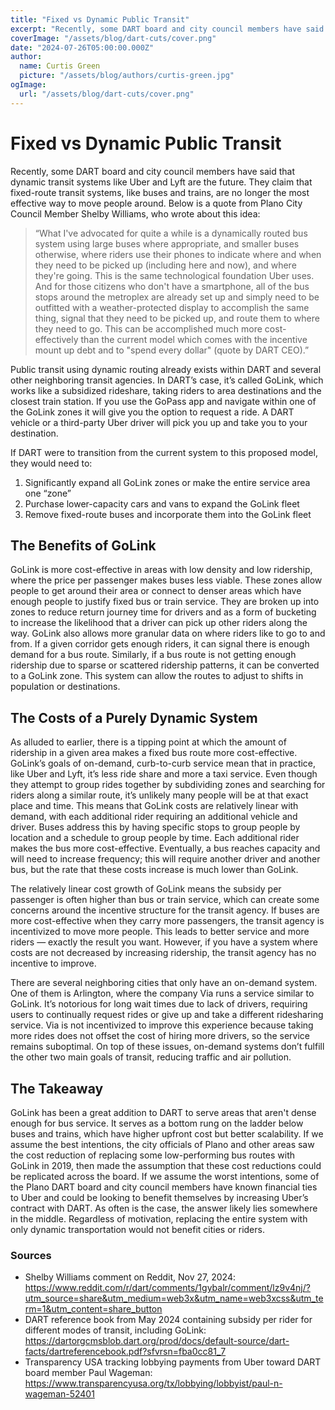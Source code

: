```yaml
---
title: "Fixed vs Dynamic Public Transit"
excerpt: "Recently, some DART board and city council members have said that dynamic transit systems like Uber and Lyft are the future. They claim that fixed-route transit systems, like buses and trains, are no longer the most effective way to move people around."
coverImage: "/assets/blog/dart-cuts/cover.png"
date: "2024-07-26T05:00:00.000Z"
author:
  name: Curtis Green
  picture: "/assets/blog/authors/curtis-green.jpg"
ogImage:
  url: "/assets/blog/dart-cuts/cover.png"
---
```


# Fixed vs Dynamic Public Transit

Recently, some DART board and city council members have said that dynamic transit systems like Uber and Lyft are the future. They claim that fixed-route transit systems, like buses and trains, are no longer the most effective way to move people around. Below is a quote from Plano City Council Member Shelby Williams, who wrote about this idea:

> “What I've advocated for quite a while is a dynamically routed bus system using large buses where appropriate, and smaller buses otherwise, where riders use their phones to indicate where and when they need to be picked up (including here and now), and where they're going. This is the same technological foundation Uber uses. And for those citizens who don't have a smartphone, all of the bus stops around the metroplex are already set up and simply need to be outfitted with a weather-protected display to accomplish the same thing, signal that they need to be picked up, and route them to where they need to go.
This can be accomplished much more cost-effectively than the current model which comes with the incentive mount up debt and to "spend every dollar" (quote by DART CEO).”

Public transit using dynamic routing already exists within DART and several other neighboring transit agencies. In DART’s case, it’s called GoLink, which works like a subsidized rideshare, taking riders to area destinations and the closest train station. If you use the GoPass app and navigate within one of the GoLink zones it will give you the option to request a ride. A DART vehicle or a third-party Uber driver will pick you up and take you to your destination.

If DART were to transition from the current system to this proposed model, they would need to:
1. Significantly expand all GoLink zones or make the entire service area one “zone”
2. Purchase lower-capacity cars and vans to expand the GoLink fleet
3. Remove fixed-route buses and incorporate them into the GoLink fleet

## The Benefits of GoLink
GoLink is more cost-effective in areas with low density and low ridership, where the price per passenger makes buses less viable. These zones allow people to get around their area or connect to denser areas which have enough people to justify fixed bus or train service. They are broken up into zones to reduce return journey time for drivers and as a form of bucketing to increase the likelihood that a driver can pick up other riders along the way. GoLink also allows more granular data on where riders like to go to and from. If a given corridor gets enough riders, it can signal there is enough demand for a bus route. Similarly, if a bus route is not getting enough ridership due to sparse or scattered ridership patterns, it can be converted to a GoLink zone. This system can allow the routes to adjust to shifts in population or destinations.

## The Costs of a Purely Dynamic System
As alluded to earlier, there is a tipping point at which the amount of ridership in a given area makes a fixed bus route more cost-effective. GoLink’s goals of on-demand, curb-to-curb service mean that in practice, like Uber and Lyft, it’s less ride share and more a taxi service. Even though they attempt to group rides together by subdividing zones and searching for riders along a similar route, it’s unlikely many people will be at that exact place and time. This means that GoLink costs are relatively linear with demand, with each additional rider requiring an additional vehicle and driver. Buses address this by having specific stops to group people by location and a schedule to group people by time. Each additional rider makes the bus more cost-effective. Eventually, a bus reaches capacity and will need to increase frequency; this will require another driver and another bus, but the rate that these costs increase is much lower than GoLink.

The relatively linear cost growth of GoLink means the subsidy per passenger is often higher than bus or train service, which can create some concerns around the incentive structure for the transit agency. If buses are more cost-effective when they carry more passengers, the transit agency is incentivized to move more people. This leads to better service and more riders — exactly the result you want. However, if you have a system where costs are not decreased by increasing ridership, the transit agency has no incentive to improve.

There are several neighboring cities that only have an on-demand system. One of them is Arlington, where the company Via runs a service similar to GoLink. It’s notorious for long wait times due to lack of drivers, requiring users to continually request rides or give up and take a different ridesharing service. Via is not incentivized to improve this experience because taking more rides does not offset the cost of hiring more drivers, so the service remains suboptimal. On top of these issues, on-demand systems don’t fulfill the other two main goals of transit, reducing traffic and air pollution.

## The Takeaway
GoLink has been a great addition to DART to serve areas that aren't dense enough for bus service. It serves as a bottom rung on the ladder below buses and trains, which have higher upfront cost but better scalability. If we assume the best intentions, the city officials of Plano and other areas saw the cost reduction of replacing some low-performing bus routes with GoLink in 2019, then made the assumption that these cost reductions could be replicated across the board. If we assume the worst intentions, some of the Plano DART board and city council members have known financial ties to Uber and could be looking to benefit themselves by increasing Uber’s contract with DART. As often is the case, the answer likely lies somewhere in the middle. Regardless of motivation, replacing the entire system with only dynamic transportation would not benefit cities or riders.

### Sources
- Shelby Williams comment on Reddit, Nov 27, 2024: https://www.reddit.com/r/dart/comments/1gybalr/comment/lz9v4nj/?utm_source=share&utm_medium=web3x&utm_name=web3xcss&utm_term=1&utm_content=share_button
- DART reference book from May 2024 containing subsidy per rider for different modes of transit, including GoLink: https://dartorgcmsblob.dart.org/prod/docs/default-source/dart-facts/dartreferencebook.pdf?sfvrsn=fba0cc81_7
- Transparency USA tracking lobbying payments from Uber toward DART board member Paul Wageman: https://www.transparencyusa.org/tx/lobbying/lobbyist/paul-n-wageman-52401